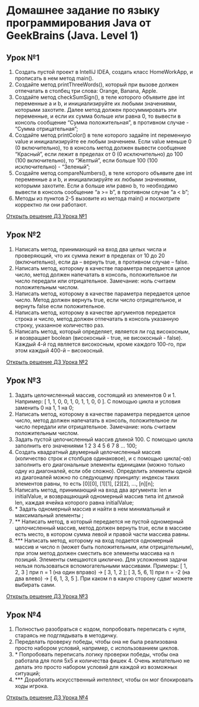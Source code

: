# Домашнее задание по языку программирования Java от GeekBrains (Java. Level 1)

<h2>Урок №1</h2>
<ol>

<li>Создать пустой проект в IntelliJ IDEA, создать класс HomeWorkApp, и прописать в нем метод main().</li>
<li>Создайте метод printThreeWords(), который при вызове должен отпечатать в столбец три слова: Orange, Banana, Apple.</li>
<li>Создайте метод checkSumSign(), в теле которого объявите две int переменные a и b, и инициализируйте их любыми значениями, которыми захотите. Далее метод должен просуммировать эти переменные, и если их сумма больше или равна 0, то вывести в консоль сообщение “Сумма положительная”, в противном случае - “Сумма отрицательная”;</li>
<li>Создайте метод printColor() в теле которого задайте int переменную value и инициализируйте ее любым значением. Если value меньше 0 (0 включительно), то в консоль метод должен вывести сообщение “Красный”, если лежит в пределах от 0 (0 исключительно) до 100 (100 включительно), то “Желтый”, если больше 100 (100 исключительно) - “Зеленый”;</li>
<li>Создайте метод compareNumbers(), в теле которого объявите две int переменные a и b, и инициализируйте их любыми значениями, которыми захотите. Если a больше или равно b, то необходимо вывести в консоль сообщение “a >= b”, в противном случае “a < b”;</li>
<li>Методы из пунктов 2-5 вызовите из метода main() и посмотрите корректно ли они работают.</li>

</ol>
<a href="https://github.com/JohnLMS2021/Java-homework-tasks/blob/homework_1/%D0%97%D0%B0%D0%B4%D0%B0%D0%BD%D0%B8%D0%B5%20%E2%84%961/src/Main.java"> Открыть решение ДЗ Урока №1</a>

<h2>Урок №2</h2>
<ol>

<li>Написать метод, принимающий на вход два целых числа и проверяющий, что их сумма лежит в пределах от 10 до 20 (включительно), если да – вернуть true, в противном случае – false.</li>
<li>Написать метод, которому в качестве параметра передается целое число, метод должен напечатать в консоль, положительное ли число передали или отрицательное. Замечание: ноль считаем положительным числом.</li>
<li>Написать метод, которому в качестве параметра передается целое число. Метод должен вернуть true, если число отрицательное, и вернуть false если положительное.</li>
<li>Написать метод, которому в качестве аргументов передается строка и число, метод должен отпечатать в консоль указанную строку, указанное количество раз.</li>
<li>Написать метод, который определяет, является ли год високосным, и возвращает boolean (високосный - true, не високосный - false). Каждый 4-й год является високосным, кроме каждого 100-го, при этом каждый 400-й – високосный.</li>

</ol>
<a href="https://github.com/JohnLMS2021/Java-homework-tasks/blob/homework_2/%D0%97%D0%B0%D0%B4%D0%B0%D0%BD%D0%B8%D0%B5%20%E2%84%962/src/Main.java"> Открыть решение ДЗ Урока №2</a>

<h2>Урок №3</h2>
<ol>

<li>Задать целочисленный массив, состоящий из элементов 0 и 1. Например: [ 1, 1, 0, 0, 1, 0, 1, 1, 0, 0 ]. С помощью цикла и условия заменить 0 на 1, 1 на 0;</li>
<li>Написать метод, которому в качестве параметра передается целое число, метод должен напечатать в консоль, положительное ли число передали или отрицательное. Замечание: ноль считаем положительным числом.</li>
<li>Задать пустой целочисленный массив длиной 100. С помощью цикла заполнить его значениями 1 2 3 4 5 6 7 8 … 100;</li>
<li>Создать квадратный двумерный целочисленный массив (количество строк и столбцов одинаковое), и с помощью цикла(-ов) заполнить его диагональные элементы единицами (можно только одну из диагоналей, если обе сложно). Определить элементы одной из диагоналей можно по следующему принципу: индексы таких элементов равны, то есть [0][0], [1][1], [2][2], …, [n][n];</li>
<li>Написать метод, принимающий на вход два аргумента: len и initialValue, и возвращающий одномерный массив типа int длиной len, каждая ячейка которого равна initialValue;</li>
<li> * Задать одномерный массив и найти в нем минимальный и максимальный элементы ;</li>
<li> ** Написать метод, в который передается не пустой одномерный целочисленный массив, метод должен вернуть true, если в массиве есть место, в котором сумма левой и правой части массива равны.</li>
<li> *** Написать метод, которому на вход подается одномерный массив и число n (может быть положительным, или отрицательным), при этом метод должен сместить все элементы массива на n позиций. Элементы смещаются циклично. Для усложнения задачи нельзя пользоваться вспомогательными массивами. Примеры: [ 1, 2, 3 ] при n = 1 (на один вправо) -> [ 3, 1, 2 ]; [ 3, 5, 6, 1] при n = -2 (на два влево) -> [ 6, 1, 3, 5 ]. При каком n в какую сторону сдвиг можете выбирать сами.</li>

</ol>
<a href="https://github.com/JohnLMS2021/Java-homework-tasks/blob/homework_3/%D0%97%D0%B0%D0%B4%D0%B0%D0%BD%D0%B8%D0%B5%20%E2%84%963/src/Main.java"> Открыть решение ДЗ Урока №3</a>

<h2>Урок №4</h2>
<ol>
<li>Полностью разобраться с кодом, попробовать переписать с нуля, стараясь не подглядывать в методичку.</li>
<li>Переделать проверку победы, чтобы она не была реализована просто набором условий, например, с использованием циклов.</li>
<li>* Попробовать переписать логику проверки победы, чтобы она работала для поля 5х5 и количества фишек 4. Очень желательно не делать это просто набором условий для каждой из возможных ситуаций;</li>
<li>*** Доработать искусственный интеллект, чтобы он мог блокировать ходы игрока.</li>
</ol>
<a href="https://github.com/JohnLMS2021/Java-homework-tasks/blob/homework_4/%D0%97%D0%B0%D0%B4%D0%B0%D0%BD%D0%B8%D0%B5%20%E2%84%964/src/TicTacToeHomework.java"> Открыть решение ДЗ Урока №4</a>
